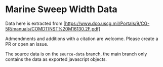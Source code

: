 # Marine Sweep Width Data

Data here is extracted from [https://www.dco.uscg.mil/Portals/9/CG-5R/manuals/COMDTINST%20M16130.2F.pdf]

Admendments and additions with a citation are welcome. Please create a PR or open an issue.

The source data is on the `source-data` branch, the main branch only contains the data as exported javascript objects.